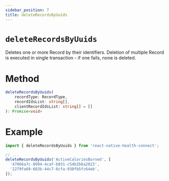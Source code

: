 ```yaml
---
sidebar_position: 7
title: deleteRecordsByUuids
---
```


# `deleteRecordsByUuids`

Deletes one or more Record by their identifiers. Deletion of multiple Record is executed in single transaction - if one fails, none is deleted.

# Method

```ts
deleteRecordsByUuids(
    recordType: RecordType,
    recordIdsList: string[],
    clientRecordIdsList: string[] = []
): Promise<void>
```

# Example

```ts
import { deleteRecordsByUuids } from 'react-native-health-connect';

// ...
deleteRecordsByUuids('ActiveCaloriesBurned', [
  '47066a7c-8994-4caf-b031-c54b2b6a2023',
  '2279fa69-683b-44c7-8cfa-930fb5fc64eb',
]);
```

